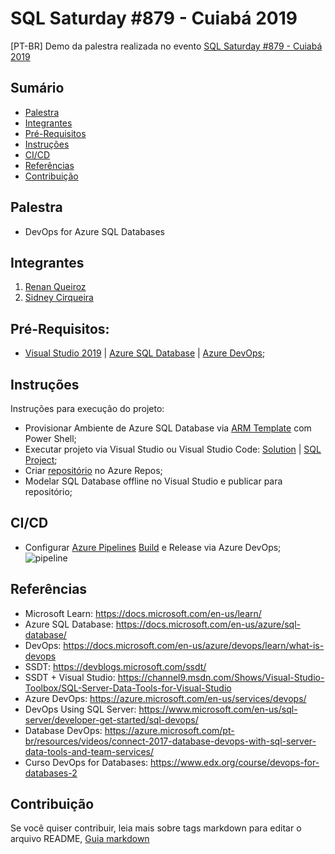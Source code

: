 # SQL Saturday #879 - Cuiabá 2019
[PT-BR] Demo da palestra realizada no evento [SQL Saturday #879 - Cuiabá 2019](https://www.sqlsaturday.com/879/EventHome.aspx)

## Sumário
* [Palestra](#palestra)
* [Integrantes](#integrantes)
* [Pré-Requisitos](#prerequisitos)
* [Instruções](#instrucoes)
* [CI/CD](#ci/cd)
* [Referências](#referencias)
* [Contribuição](#contribuicao)

## Palestra
* DevOps for Azure SQL Databases

## Integrantes
1. [Renan Queiroz](https://www.linkedin.com/in/renanlq/) 
2. [Sidney Cirqueira](https://www.linkedin.com/in/sidneyoliveiracirqueira/)

## Pré-Requisitos:
* [Visual Studio 2019](https://visualstudio.microsoft.com/vs/preview/) | [Azure SQL Database](https://azure.microsoft.com/en-us/services/sql-database/) | [Azure DevOps](https://azure.microsoft.com/en-us/services/devops/);

## Instruções
Instruções para execução do projeto:
* Provisionar Ambiente de Azure SQL Database via [ARM Template]() com Power Shell;
* Executar projeto via Visual Studio ou Visual Studio Code: [Solution]() |  [SQL Project]();
* Criar [repositório](https://docs.microsoft.com/en-us/azure/devops/repos/index?view=azure-devops) no Azure Repos;
* Modelar SQL Database offline no Visual Studio e publicar para repositório;  

## CI/CD
* Configurar [Azure Pipelines](https://docs.microsoft.com/en-us/azure/devops/pipelines/get-started/index?view=azure-devops) [Build]() e Release via Azure DevOps;
![pipeline]()

## Referências 
* Microsoft Learn: https://docs.microsoft.com/en-us/learn/
* Azure SQL Database: https://docs.microsoft.com/en-us/azure/sql-database/
* DevOps: https://docs.microsoft.com/en-us/azure/devops/learn/what-is-devops
* SSDT: https://devblogs.microsoft.com/ssdt/
* SSDT + Visual Studio: https://channel9.msdn.com/Shows/Visual-Studio-Toolbox/SQL-Server-Data-Tools-for-Visual-Studio
* Azure DevOps: https://azure.microsoft.com/en-us/services/devops/
* DevOps Using SQL Server: https://www.microsoft.com/en-us/sql-server/developer-get-started/sql-devops/
* Database DevOps: https://azure.microsoft.com/pt-br/resources/videos/connect-2017-database-devops-with-sql-server-data-tools-and-team-services/
* Curso DevOps for Databases: https://www.edx.org/course/devops-for-databases-2 

## Contribuição
Se você quiser contribuir, leia mais sobre tags markdown para editar o arquivo README, [Guia markdown](https://docs.microsoft.com/en-us/azure/devops/project/wiki/markdown-guidance?view=azure-devops&viewFallbackFrom=vsts) 

